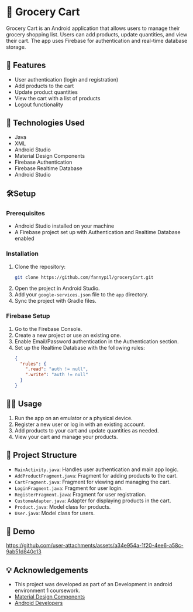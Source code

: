 # 🛒 Grocery Cart

Grocery Cart is an Android application that allows users to manage their grocery shopping list. Users can add products, update quantities, and view their cart. The app uses Firebase for authentication and real-time database storage.

## 🌟 Features
- User authentication (login and registration)
- Add products to the cart
- Update product quantities
- View the cart with a list of products
- Logout functionality


## 🤖 Technologies Used

- Java
- XML
- Android Studio
- Material Design Components
- Firebase Authentication
- Firebase Realtime Database
- Android Studio

## 🛠️Setup
### Prerequisites
- Android Studio installed on your machine
- A Firebase project set up with Authentication and Realtime Database enabled

### Installation

1. Clone the repository:
   ```sh
   git clone https://github.com/fannypil/groceryCart.git
   ```
2. Open the project in Android Studio.
3. Add your `google-services.json` file to the `app` directory.
4. Sync the project with Gradle files.

### Firebase Setup

1. Go to the Firebase Console.
2. Create a new project or use an existing one.
3. Enable Email/Password authentication in the Authentication section.
4. Set up the Realtime Database with the following rules:
    ```json
    {
      "rules": {
        ".read": "auth != null",
        ".write": "auth != null"
      }
    }
    ```

## 👨‍💻 Usage

1. Run the app on an emulator or a physical device.
2. Register a new user or log in with an existing account.
3. Add products to your cart and update quantities as needed.
4. View your cart and manage your products.

## 🔧 Project Structure

- `MainActivity.java`: Handles user authentication and main app logic.
- `AddProductFragment.java`: Fragment for adding products to the cart.
- `CartFragment.java`: Fragment for viewing and managing the cart.
- `LoginFragment.java`: Fragment for user login.
- `RegisterFragment.java`: Fragment for user registration.
- `CustomeAdapter.java`: Adapter for displaying products in the cart.
- `Product.java`: Model class for products.
- `User.java`: Model class for users.

## 📸 Demo
https://github.com/user-attachments/assets/a34e954a-1f20-4ee6-a58c-9ab51d840c13


## 💡 Acknowledgements
- This project was developed as part of an Development in android environment 1 coursework.
- [Material Design Components](https://material.io/develop/android/docs/getting-started)
- [Android Developers](https://developer.android.com/docs)
